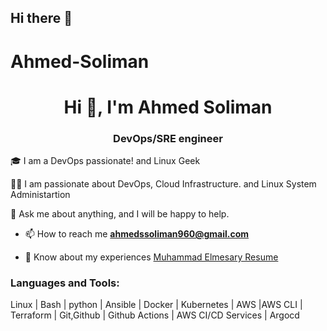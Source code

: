 ## Hi there 👋

# Ahmed-Soliman
<h1 align="center">Hi 👋, I'm Ahmed Soliman</h1>
<h3 align="center"> DevOps/SRE engineer</h3>
<p>🎓 I am a DevOps passionate! and Linux Geek</p>
<p>🏃‍♂️ I am passionate about DevOps, Cloud Infrastructure. and Linux System Administartion</p>
<p>💬 Ask me about anything, and I will be happy to help.</p>

- 📫 How to reach me **ahmedssoliman960@gmail.com**

- 📄 Know about my experiences [Muhammad Elmesary Resume](https://drive.google.com/file/d/1KCP-BXyC5P5Rzh1Y8-ASSLuLrS8Q_8Ch/view?usp=drive_link)
<h3 align="left">Languages and Tools:</h3>
<p align="left">
  Linux | Bash | python | Ansible | Docker | Kubernetes | AWS |AWS CLI | Terraform | Git,Github | Github Actions | AWS CI/CD Services | Argocd
</p>
  
